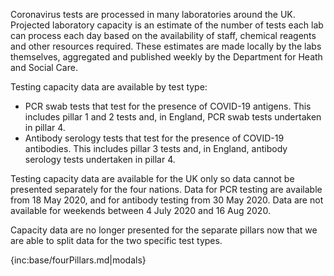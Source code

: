 ﻿Coronavirus tests are processed in many laboratories around the UK. Projected laboratory capacity is an estimate of the number of tests each lab can process each day based on the availability of staff, chemical reagents and other resources required. These estimates are made locally by the labs themselves, aggregated and published weekly by the Department for Heath and Social Care.

Testing capacity data are available by test type:  
* PCR swab tests that test for the presence of COVID-19 antigens.  This includes pillar 1 and 2 tests and, in England, PCR swab tests undertaken in pillar 4.
* Antibody serology tests that test for the presence of COVID-19 antibodies.  This includes pillar 3 tests and, in England, antibody serology tests undertaken in pillar 4. 

Testing capacity data are available for the UK only so data cannot be presented separately for the four nations.  Data for PCR testing are available from 18 May 2020, and for antibody testing from 30 May 2020.  Data are not available for weekends between 4 July 2020 and 16 Aug 2020.

Capacity data are no longer presented for the separate pillars now that we are able to split data for the two specific test types.  

{inc:base/fourPillars.md|modals}